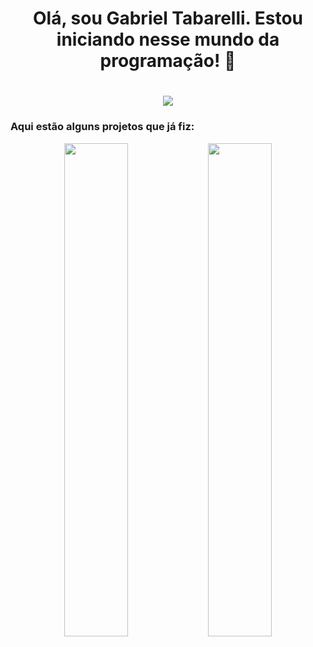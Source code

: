 <div align="center">
<h1>Olá, sou Gabriel Tabarelli. Estou iniciando nesse mundo da programação! 👋<h1>

  <img src="https://github-readme-stats.vercel.app/api?username=gabriel-tabarelli&theme=dracula&show_icons=true"/>
</div>

<h3>Aqui estão alguns projetos que já fiz:</h3>

<div align="center">
  <img width="45%" src="https://github-readme-stats.vercel.app/api?username=gabriel-tabarelli&theme=dracula&show_icons=true"/>
  <img width="45%" src="https://github-readme-stats.vercel.app/api?username=gabriel-tabarelli&theme=dracula&show_icons=true"/>
</div>
